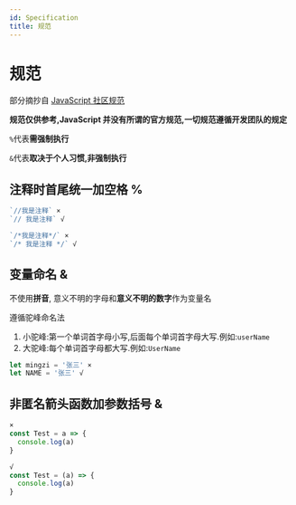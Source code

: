 ```yaml
---
id: Specification
title: 规范
---
```


# 规范

部分摘抄自 [JavaScript 社区规范](//standardjs.com/rules-zhcn)

**规范仅供参考,JavaScript 并没有所谓的官方规范,一切规范遵循开发团队的规定**

`%`代表**需强制执行**

`&`代表**取决于个人习惯,非强制执行**

## 注释时首尾统一加空格 %

```js showLineNumbers
`//我是注释` ×
`// 我是注释` √

`/*我是注释*/` ×
`/* 我是注释 */` √
```

## 变量命名 &

不使用**拼音**, 意义不明的字母和**意义不明的数字**作为变量名

遵循驼峰命名法

1. 小驼峰:第一个单词首字母小写,后面每个单词首字母大写.例如:`userName`
2. 大驼峰:每个单词首字母都大写.例如:`UserName`

```js showLineNumbers
let mingzi = '张三' ×
let NAME = '张三' √
```

## 非匿名箭头函数加参数括号 &

```js showLineNumbers
×
const Test = a => {
  console.log(a)
}

√
const Test = (a) => {
  console.log(a)
}
```
